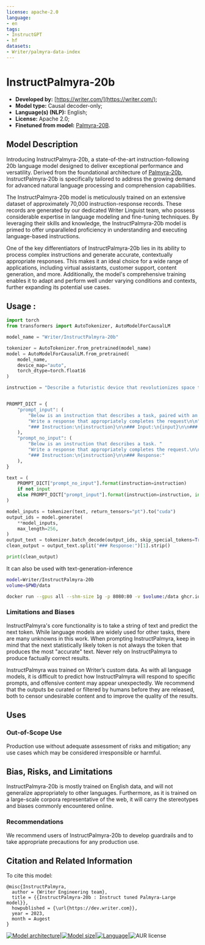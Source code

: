 ```yaml
---
license: apache-2.0
language:
- en
tags:
- InstructGPT
- hf
datasets:
- Writer/palmyra-data-index
---
```




# InstructPalmyra-20b

- **Developed by:** [https://writer.com/](https://writer.com/);
- **Model type:** Causal decoder-only;
- **Language(s) (NLP):** English;
- **License:** Apache 2.0;
- **Finetuned from model:** [Palmyra-20B](https://huggingface.co/Writer/palmyra-large).




## Model Description

Introducing InstructPalmyra-20b, a state-of-the-art instruction-following 20b language model designed to deliver exceptional performance and versatility. Derived from the foundational architecture of [Palmyra-20b](https://huggingface.co/Writer/palmyra-large), InstructPalmyra-20b is specifically tailored to address the growing demand for advanced natural language processing and comprehension capabilities.

The InstructPalmyra-20b model is meticulously trained on an extensive dataset of approximately 70,000 instruction-response records. These records are generated by our dedicated Writer Linguist team, who possess considerable expertise in language modeling and fine-tuning techniques. By leveraging their skills and knowledge, the InstructPalmyra-20b model is primed to offer unparalleled proficiency in understanding and executing language-based instructions.

One of the key differentiators of InstructPalmyra-20b lies in its ability to process complex instructions and generate accurate, contextually appropriate responses. This makes it an ideal choice for a wide range of applications, including virtual assistants, customer support, content generation, and more. Additionally, the model's comprehensive training enables it to adapt and perform well under varying conditions and contexts, further expanding its potential use cases.



## Usage :
```python
import torch
from transformers import AutoTokenizer, AutoModelForCausalLM

model_name = "Writer/InstructPalmyra-20b"

tokenizer = AutoTokenizer.from_pretrained(model_name)
model = AutoModelForCausalLM.from_pretrained(
    model_name,
    device_map="auto",
    torch_dtype=torch.float16
)

instruction = "Describe a futuristic device that revolutionizes space travel."


PROMPT_DICT = {
    "prompt_input": (
        "Below is an instruction that describes a task, paired with an input that provides further context. "
        "Write a response that appropriately completes the request\n\n"
        "### Instruction:\n{instruction}\n\n### Input:\n{input}\n\n### Response:"
    ),
    "prompt_no_input": (
        "Below is an instruction that describes a task. "
        "Write a response that appropriately completes the request.\n\n"
        "### Instruction:\n{instruction}\n\n### Response:"
    ),
}

text = (
    PROMPT_DICT["prompt_no_input"].format(instruction=instruction)
    if not input
    else PROMPT_DICT["prompt_input"].format(instruction=instruction, input=input)
)

model_inputs = tokenizer(text, return_tensors="pt").to("cuda")
output_ids = model.generate(
    **model_inputs,
    max_length=256,
)
output_text = tokenizer.batch_decode(output_ids, skip_special_tokens=True)[0]
clean_output = output_text.split("### Response:")[1].strip()

print(clean_output)
```

It can also be used with text-generation-inference

```sh
model=Writer/InstructPalmyra-20b
volume=$PWD/data

docker run --gpus all --shm-size 1g -p 8080:80 -v $volume:/data ghcr.io/huggingface/text-generation-inference --model-id $model
```


### Limitations and Biases

InstructPalmyra's core functionality is to take a string of text and predict the next token. While language models are widely used for other tasks, there are many unknowns in this work. When prompting InstructPalmyra, keep in mind that the next statistically likely token is not always the token that produces the most "accurate" text. Never rely on InstructPalmyra to produce factually correct results.

InstructPalmyra was trained on Writer’s custom data. As with all language models, it is difficult to predict how InstructPalmyra will respond to specific prompts, and offensive content may appear unexpectedly. We recommend that the outputs be curated or filtered by humans before they are released, both to censor undesirable content and to improve the quality of the results.

## Uses


### Out-of-Scope Use

Production use without adequate assessment of risks and mitigation; any use cases which may be considered irresponsible or harmful. 

## Bias, Risks, and Limitations

InstructPalmyra-20b is mostly trained on English data, and will not generalize appropriately to other languages. Furthermore, as it is trained on a large-scale corpora representative of the web, it will carry the stereotypes and biases commonly encountered online.

### Recommendations

We recommend users of InstructPalmyra-20b to develop guardrails and to take appropriate precautions for any production use.



## Citation and Related Information


To cite this model:
```
@misc{InstructPalmyra,
  author = {Writer Engineering team},
  title = {{InstructPalmyra-20b : Instruct tuned Palmyra-Large model}},
  howpublished = {\url{https://dev.writer.com}},
  year = 2023,
  month = Augest 
}
```
[![Model architecture](https://img.shields.io/badge/Model%20Arch-Transformer%20Decoder-green)](#model-architecture)|[![Model size](https://img.shields.io/badge/Params-20B-green)](#model-architecture)|[![Language](https://img.shields.io/badge/Language-en--US-lightgrey#model-badge)](#datasets)|![AUR license](https://img.shields.io/badge/license-Apache%202-blue)

